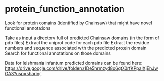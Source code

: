 # protein_function_annotation
Look for protein domains (identified by Chainsaw) that might have novel functional annotations

Take as input a directory full of predicted Chainsaw domains (in the form of pdb files)
Extract the uniprot code for each pdb file
Extract the residue numbers and sequence associated with the predicted protein domain
Search for functional annotations on those domains

Data for leishmania infantum predicted domains can be found here:
https://drive.google.com/drive/folders/1De5hrmzyd8o6gtX0rfKPpalXjEhJwGA3?usp=sharing
